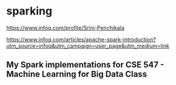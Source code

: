 # sparking


https://www.infoq.com/profile/Srini-Penchikala


https://www.infoq.com/articles/apache-spark-introduction?utm_source=infoq&utm_campaign=user_page&utm_medium=link


## My Spark implementations for CSE 547 - Machine Learning for Big Data Class
